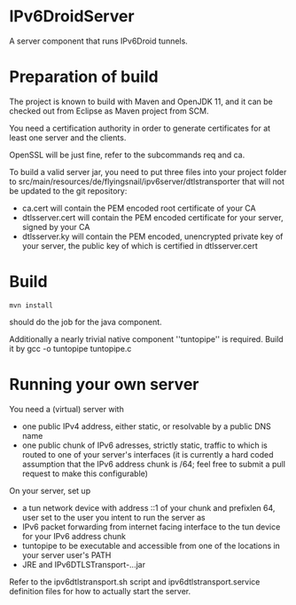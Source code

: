 # IPv6DroidServer
A server component that runs IPv6Droid tunnels.

# Preparation of build
The project is known to build with Maven and OpenJDK 11, and it can be checked out from Eclipse as Maven project from SCM.

You need a certification authority in order to generate certificates for at least one server and the clients.

OpenSSL will be just fine, refer to the subcommands req and ca.

To build a valid server jar, you need to put three files into your project folder to
    src/main/resources/de/flyingsnail/ipv6server/dtlstransporter 
that will not be updated to the git repository:
* ca.cert will contain the PEM encoded root certificate of your CA
* dtlsserver.cert will contain the PEM encoded certificate for your server, signed by your CA
* dtlsserver.ky will contain the PEM encoded, unencrypted private key of your server, the public key of which is certified in dtlsserver.cert

# Build
    mvn install
should do the job for the java component.

Additionally a nearly trivial native component ''tuntopipe'' is required. Build it by
    gcc -o tuntopipe tuntopipe.c

# Running your own server
You need a (virtual) server with
* one public IPv4 address, either static, or resolvable by a public DNS name
* one public chunk of IPv6 adresses, strictly static, traffic to which is routed to one of your server's interfaces
(it is currently a hard coded assumption that the IPv6 address chunk is /64; feel free to submit a pull request to make this configurable)

On your server, set up
* a tun network device with address ::1 of your chunk and prefixlen 64, user set to the user you intent to run the server as
* IPv6 packet forwarding from internet facing interface to the tun device for your IPv6 address chunk
* tuntopipe to be executable and accessible from one of the locations in your server user's PATH
* JRE and IPv6DTLSTransport-...jar

Refer to the ipv6dtlstransport.sh script and ipv6dtlstransport.service definition files for how to actually start the server.
